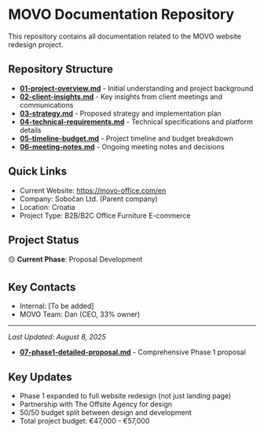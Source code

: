 # MOVO Documentation Repository

This repository contains all documentation related to the MOVO website redesign project.

## Repository Structure

- **[01-project-overview.md](01-project-overview.md)** - Initial understanding and project background
- **[02-client-insights.md](02-client-insights.md)** - Key insights from client meetings and communications
- **[03-strategy.md](03-strategy.md)** - Proposed strategy and implementation plan
- **[04-technical-requirements.md](04-technical-requirements.md)** - Technical specifications and platform details
- **[05-timeline-budget.md](05-timeline-budget.md)** - Project timeline and budget breakdown
- **[06-meeting-notes.md](06-meeting-notes.md)** - Ongoing meeting notes and decisions

## Quick Links

- Current Website: https://movo-office.com/en
- Company: Sobočan Ltd. (Parent company)
- Location: Croatia
- Project Type: B2B/B2C Office Furniture E-commerce

## Project Status

🟡 **Current Phase**: Proposal Development

## Key Contacts

- Internal: [To be added]
- MOVO Team: Dan (CEO, 33% owner)

---

*Last Updated: August 8, 2025*

- **[07-phase1-detailed-proposal.md](07-phase1-detailed-proposal.md)** - Comprehensive Phase 1 proposal

## Key Updates
- Phase 1 expanded to full website redesign (not just landing page)
- Partnership with The Offsite Agency for design
- 50/50 budget split between design and development
- Total project budget: €47,000 - €57,000
